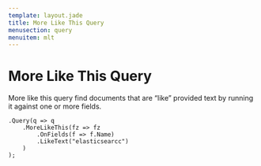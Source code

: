```yaml
---
template: layout.jade
title: More Like This Query
menusection: query
menuitem: mlt
---
```



# More Like This Query
More like this query find documents that are “like” provided text by running it against one or more fields.

	.Query(q => q
		.MoreLikeThis(fz => fz
			.OnFields(f => f.Name)
			.LikeText("elasticsearcc")
		)
	);

